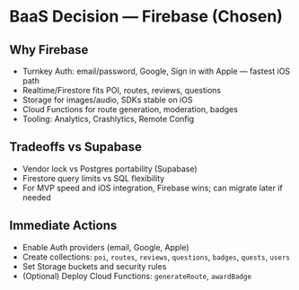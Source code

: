 # BaaS Decision — Firebase (Chosen)

## Why Firebase
- Turnkey Auth: email/password, Google, Sign in with Apple — fastest iOS path
- Realtime/Firestore fits POI, routes, reviews, questions
- Storage for images/audio, SDKs stable on iOS
- Cloud Functions for route generation, moderation, badges
- Tooling: Analytics, Crashlytics, Remote Config

## Tradeoffs vs Supabase
- Vendor lock vs Postgres portability (Supabase)
- Firestore query limits vs SQL flexibility
- For MVP speed and iOS integration, Firebase wins; can migrate later if needed

## Immediate Actions
- Enable Auth providers (email, Google, Apple)
- Create collections: `poi`, `routes`, `reviews`, `questions`, `badges`, `quests`, `users`
- Set Storage buckets and security rules
- (Optional) Deploy Cloud Functions: `generateRoute`, `awardBadge`
